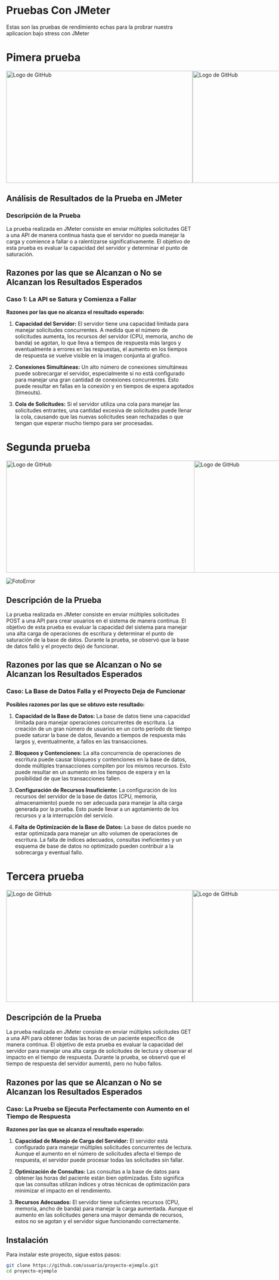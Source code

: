 # Pruebas Con JMeter

Estas son las pruebas de rendimiento echas para la probrar nuestra aplicacion bajo stress con JMeter

# Pimera prueba
<div style="display: flex; justify-content: space-around;">
    <img src="https://github.com/pinkyig/INF225-grupo8/blob/main/proyecto/%E2%80%9Cloadtests/Grafico1.png" alt="Logo de GitHub" width="500" height="300">
    <img src="https://github.com/pinkyig/INF225-grupo8/blob/main/proyecto/%E2%80%9Cloadtests/Latencia1.png" alt="Logo de GitHub" width="500" height="300">
</div>

## Análisis de Resultados de la Prueba en JMeter

### Descripción de la Prueba

La prueba realizada en JMeter consiste en enviar múltiples solicitudes GET a una API de manera continua hasta que el servidor no pueda manejar la carga y comience a fallar o a ralentizarse significativamente. El objetivo de esta prueba es evaluar la capacidad del servidor y determinar el punto de saturación.

## Razones por las que se Alcanzan o No se Alcanzan los Resultados Esperados

### Caso 1: La API se Satura y Comienza a Fallar

**Razones por las que no alcanza el resultado esperado:**

1. **Capacidad del Servidor:** El servidor tiene una capacidad limitada para manejar solicitudes concurrentes. A medida que el número de solicitudes aumenta, los recursos del servidor (CPU, memoria, ancho de banda) se agotan, lo que lleva a tiempos de respuesta más largos y eventualmente a errores en las respuestas, el aumento en los tiempos de respuesta se vuelve visible en la imagen conjunta al grafico.
   
2. **Conexiones Simultáneas:** Un alto número de conexiones simultáneas puede sobrecargar el servidor, especialmente si no está configurado para manejar una gran cantidad de conexiones concurrentes. Esto puede resultar en fallas en la conexión y en tiempos de espera agotados (timeouts).

3. **Cola de Solicitudes:** Si el servidor utiliza una cola para manejar las solicitudes entrantes, una cantidad excesiva de solicitudes puede llenar la cola, causando que las nuevas solicitudes sean rechazadas o que tengan que esperar mucho tiempo para ser procesadas.


# Segunda prueba

<div style="display: flex; justify-content: space-around;">
    <img src="https://github.com/pinkyig/INF225-grupo8/blob/main/proyecto/%E2%80%9Cloadtests/POST-settings.jpg" alt="Logo de GitHub" width="600" height="300">
    <img src="https://github.com/pinkyig/INF225-grupo8/blob/main/proyecto/%E2%80%9Cloadtests/POST-bodyData.jpg" alt="Logo de GitHub" width="400" height="300">
</div>

![FotoError](https://github.com/pinkyig/INF225-grupo8/blob/main/proyecto/%E2%80%9Cloadtests/POST-Error.png)


## Descripción de la Prueba

La prueba realizada en JMeter consiste en enviar múltiples solicitudes POST a una API para crear usuarios en el sistema de manera continua. El objetivo de esta prueba es evaluar la capacidad del sistema para manejar una alta carga de operaciones de escritura y determinar el punto de saturación de la base de datos. Durante la prueba, se observó que la base de datos falló y el proyecto dejó de funcionar.

## Razones por las que se Alcanzan o No se Alcanzan los Resultados Esperados

### Caso: La Base de Datos Falla y el Proyecto Deja de Funcionar

**Posibles razones por las que se obtuvo este resultado:**

1. **Capacidad de la Base de Datos:** La base de datos tiene una capacidad limitada para manejar operaciones concurrentes de escritura. La creación de un gran número de usuarios en un corto período de tiempo puede saturar la base de datos, llevando a tiempos de respuesta más largos y, eventualmente, a fallos en las transacciones.

2. **Bloqueos y Contenciones:** La alta concurrencia de operaciones de escritura puede causar bloqueos y contenciones en la base de datos, donde múltiples transacciones compiten por los mismos recursos. Esto puede resultar en un aumento en los tiempos de espera y en la posibilidad de que las transacciones fallen.

3. **Configuración de Recursos Insuficiente:** La configuración de los recursos del servidor de la base de datos (CPU, memoria, almacenamiento) puede no ser adecuada para manejar la alta carga generada por la prueba. Esto puede llevar a un agotamiento de los recursos y a la interrupción del servicio.

4. **Falta de Optimización de la Base de Datos:** La base de datos puede no estar optimizada para manejar un alto volumen de operaciones de escritura. La falta de índices adecuados, consultas ineficientes y un esquema de base de datos no optimizado pueden contribuir a la sobrecarga y eventual fallo.


# Tercera prueba

<div style="display: flex; justify-content: space-around;">
    <img src="https://github.com/pinkyig/INF225-grupo8/blob/main/proyecto/%E2%80%9Cloadtests/Grafico3.png.jpg" alt="Logo de GitHub" width="500" height="300">
    <img src="https://github.com/pinkyig/INF225-grupo8/blob/main/proyecto/%E2%80%9Cloadtests/TiemposDeRespuesta3.jpg" alt="Logo de GitHub" width="500" height="300">
</div>

## Descripción de la Prueba

La prueba realizada en JMeter consiste en enviar múltiples solicitudes GET a una API para obtener todas las horas de un paciente específico de manera continua. El objetivo de esta prueba es evaluar la capacidad del servidor para manejar una alta carga de solicitudes de lectura y observar el impacto en el tiempo de respuesta. Durante la prueba, se observó que el tiempo de respuesta del servidor aumentó, pero no hubo fallos.

## Razones por las que se Alcanzan o No se Alcanzan los Resultados Esperados

### Caso: La Prueba se Ejecuta Perfectamente con Aumento en el Tiempo de Respuesta

**Razones por las que se alcanza el resultado esperado:**

1. **Capacidad de Manejo de Carga del Servidor:** El servidor está configurado para manejar múltiples solicitudes concurrentes de lectura. Aunque el aumento en el número de solicitudes afecta el tiempo de respuesta, el servidor puede procesar todas las solicitudes sin fallar.

2. **Optimización de Consultas:** Las consultas a la base de datos para obtener las horas del paciente están bien optimizadas. Esto significa que las consultas utilizan índices y otras técnicas de optimización para minimizar el impacto en el rendimiento.

3. **Recursos Adecuados:** El servidor tiene suficientes recursos (CPU, memoria, ancho de banda) para manejar la carga aumentada. Aunque el aumento en las solicitudes genera una mayor demanda de recursos, estos no se agotan y el servidor sigue funcionando correctamente.








## Instalación

Para instalar este proyecto, sigue estos pasos:

```bash
git clone https://github.com/usuario/proyecto-ejemplo.git
cd proyecto-ejemplo

